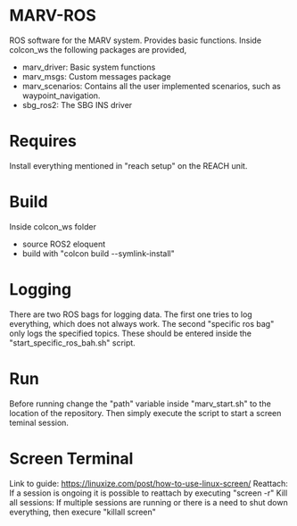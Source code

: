 # MARV-ROS
ROS software for the MARV system. Provides basic functions. Inside colcon_ws the following packages are provided,
- marv_driver: Basic system functions
- marv_msgs: Custom messages package
- marv_scenarios: Contains all the user implemented scenarios, such as waypoint_navigation.
- sbg_ros2: The SBG INS driver

# Requires
Install everything mentioned in "reach setup" on the REACH unit.

# Build
Inside colcon_ws folder
- source ROS2 eloquent
- build with "colcon build --symlink-install"

# Logging
There are two ROS bags for logging data. The first one tries to log everything, which does not always work. The second "specific ros bag" only logs the specified topics. These should be entered inside the "start_specific_ros_bah.sh" script.

# Run
Before running change the "path" variable inside "marv_start.sh" to the location of the repository.
Then simply execute the script to start a screen teminal session.

# Screen Terminal
Link to guide: https://linuxize.com/post/how-to-use-linux-screen/
Reattach: If a session is ongoing it is possible to reattach by executing "screen -r"
Kill all sessions: If multiple sessions are running or there is a need to shut down everything, then execure "killall screen"
